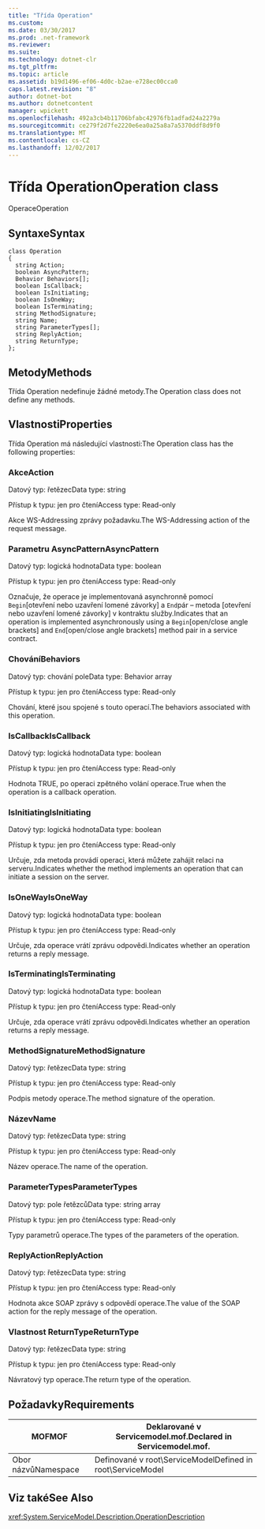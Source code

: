 ```yaml
---
title: "Třída Operation"
ms.custom: 
ms.date: 03/30/2017
ms.prod: .net-framework
ms.reviewer: 
ms.suite: 
ms.technology: dotnet-clr
ms.tgt_pltfrm: 
ms.topic: article
ms.assetid: b19d1496-ef06-4d0c-b2ae-e728ec00cca0
caps.latest.revision: "8"
author: dotnet-bot
ms.author: dotnetcontent
manager: wpickett
ms.openlocfilehash: 492a3cb4b11706bfabc42976fb1adfad24a2279a
ms.sourcegitcommit: ce279f2d7fe2220e6ea0a25a8a7a5370ddf8d9f0
ms.translationtype: MT
ms.contentlocale: cs-CZ
ms.lasthandoff: 12/02/2017
---
```

# <a name="operation-class"></a><span data-ttu-id="e91d7-102">Třída Operation</span><span class="sxs-lookup"><span data-stu-id="e91d7-102">Operation class</span></span>
<span data-ttu-id="e91d7-103">Operace</span><span class="sxs-lookup"><span data-stu-id="e91d7-103">Operation</span></span>  
  
## <a name="syntax"></a><span data-ttu-id="e91d7-104">Syntaxe</span><span class="sxs-lookup"><span data-stu-id="e91d7-104">Syntax</span></span>  
  
```  
class Operation  
{  
  string Action;  
  boolean AsyncPattern;  
  Behavior Behaviors[];  
  boolean IsCallback;  
  boolean IsInitiating;  
  boolean IsOneWay;  
  boolean IsTerminating;  
  string MethodSignature;  
  string Name;  
  string ParameterTypes[];  
  string ReplyAction;  
  string ReturnType;  
};  
```  
  
## <a name="methods"></a><span data-ttu-id="e91d7-105">Metody</span><span class="sxs-lookup"><span data-stu-id="e91d7-105">Methods</span></span>  
 <span data-ttu-id="e91d7-106">Třída Operation nedefinuje žádné metody.</span><span class="sxs-lookup"><span data-stu-id="e91d7-106">The Operation class does not define any methods.</span></span>  
  
## <a name="properties"></a><span data-ttu-id="e91d7-107">Vlastnosti</span><span class="sxs-lookup"><span data-stu-id="e91d7-107">Properties</span></span>  
 <span data-ttu-id="e91d7-108">Třída Operation má následující vlastnosti:</span><span class="sxs-lookup"><span data-stu-id="e91d7-108">The Operation class has the following properties:</span></span>  
  
### <a name="action"></a><span data-ttu-id="e91d7-109">Akce</span><span class="sxs-lookup"><span data-stu-id="e91d7-109">Action</span></span>  
 <span data-ttu-id="e91d7-110">Datový typ: řetězec</span><span class="sxs-lookup"><span data-stu-id="e91d7-110">Data type: string</span></span>  
  
 <span data-ttu-id="e91d7-111">Přístup k typu: jen pro čtení</span><span class="sxs-lookup"><span data-stu-id="e91d7-111">Access type: Read-only</span></span>  
  
 <span data-ttu-id="e91d7-112">Akce WS-Addressing zprávy požadavku.</span><span class="sxs-lookup"><span data-stu-id="e91d7-112">The WS-Addressing action of the request message.</span></span>  
  
### <a name="asyncpattern"></a><span data-ttu-id="e91d7-113">Parametru AsyncPattern</span><span class="sxs-lookup"><span data-stu-id="e91d7-113">AsyncPattern</span></span>  
 <span data-ttu-id="e91d7-114">Datový typ: logická hodnota</span><span class="sxs-lookup"><span data-stu-id="e91d7-114">Data type: boolean</span></span>  
  
 <span data-ttu-id="e91d7-115">Přístup k typu: jen pro čtení</span><span class="sxs-lookup"><span data-stu-id="e91d7-115">Access type: Read-only</span></span>  
  
 <span data-ttu-id="e91d7-116">Označuje, že operace je implementovaná asynchronně pomocí `Begin`[otevření nebo uzavření lomené závorky] a `End`pár – metoda [otevření nebo uzavření lomené závorky] v kontraktu služby.</span><span class="sxs-lookup"><span data-stu-id="e91d7-116">Indicates that an operation is implemented asynchronously using a `Begin`[open/close angle brackets] and `End`[open/close angle brackets] method pair in a service contract.</span></span>  
  
### <a name="behaviors"></a><span data-ttu-id="e91d7-117">Chování</span><span class="sxs-lookup"><span data-stu-id="e91d7-117">Behaviors</span></span>  
 <span data-ttu-id="e91d7-118">Datový typ: chování pole</span><span class="sxs-lookup"><span data-stu-id="e91d7-118">Data type: Behavior array</span></span>  
  
 <span data-ttu-id="e91d7-119">Přístup k typu: jen pro čtení</span><span class="sxs-lookup"><span data-stu-id="e91d7-119">Access type: Read-only</span></span>  
  
 <span data-ttu-id="e91d7-120">Chování, které jsou spojené s touto operací.</span><span class="sxs-lookup"><span data-stu-id="e91d7-120">The behaviors associated with this operation.</span></span>  
  
### <a name="iscallback"></a><span data-ttu-id="e91d7-121">IsCallback</span><span class="sxs-lookup"><span data-stu-id="e91d7-121">IsCallback</span></span>  
 <span data-ttu-id="e91d7-122">Datový typ: logická hodnota</span><span class="sxs-lookup"><span data-stu-id="e91d7-122">Data type: boolean</span></span>  
  
 <span data-ttu-id="e91d7-123">Přístup k typu: jen pro čtení</span><span class="sxs-lookup"><span data-stu-id="e91d7-123">Access type: Read-only</span></span>  
  
 <span data-ttu-id="e91d7-124">Hodnota TRUE, po operaci zpětného volání operace.</span><span class="sxs-lookup"><span data-stu-id="e91d7-124">True when the operation is a callback operation.</span></span>  
  
### <a name="isinitiating"></a><span data-ttu-id="e91d7-125">IsInitiating</span><span class="sxs-lookup"><span data-stu-id="e91d7-125">IsInitiating</span></span>  
 <span data-ttu-id="e91d7-126">Datový typ: logická hodnota</span><span class="sxs-lookup"><span data-stu-id="e91d7-126">Data type: boolean</span></span>  
  
 <span data-ttu-id="e91d7-127">Přístup k typu: jen pro čtení</span><span class="sxs-lookup"><span data-stu-id="e91d7-127">Access type: Read-only</span></span>  
  
 <span data-ttu-id="e91d7-128">Určuje, zda metoda provádí operaci, která můžete zahájit relaci na serveru.</span><span class="sxs-lookup"><span data-stu-id="e91d7-128">Indicates whether the method implements an operation that can initiate a session on the server.</span></span>  
  
### <a name="isoneway"></a><span data-ttu-id="e91d7-129">IsOneWay</span><span class="sxs-lookup"><span data-stu-id="e91d7-129">IsOneWay</span></span>  
 <span data-ttu-id="e91d7-130">Datový typ: logická hodnota</span><span class="sxs-lookup"><span data-stu-id="e91d7-130">Data type: boolean</span></span>  
  
 <span data-ttu-id="e91d7-131">Přístup k typu: jen pro čtení</span><span class="sxs-lookup"><span data-stu-id="e91d7-131">Access type: Read-only</span></span>  
  
 <span data-ttu-id="e91d7-132">Určuje, zda operace vrátí zprávu odpovědi.</span><span class="sxs-lookup"><span data-stu-id="e91d7-132">Indicates whether an operation returns a reply message.</span></span>  
  
### <a name="isterminating"></a><span data-ttu-id="e91d7-133">IsTerminating</span><span class="sxs-lookup"><span data-stu-id="e91d7-133">IsTerminating</span></span>  
 <span data-ttu-id="e91d7-134">Datový typ: logická hodnota</span><span class="sxs-lookup"><span data-stu-id="e91d7-134">Data type: boolean</span></span>  
  
 <span data-ttu-id="e91d7-135">Přístup k typu: jen pro čtení</span><span class="sxs-lookup"><span data-stu-id="e91d7-135">Access type: Read-only</span></span>  
  
 <span data-ttu-id="e91d7-136">Určuje, zda operace vrátí zprávu odpovědi.</span><span class="sxs-lookup"><span data-stu-id="e91d7-136">Indicates whether an operation returns a reply message.</span></span>  
  
### <a name="methodsignature"></a><span data-ttu-id="e91d7-137">MethodSignature</span><span class="sxs-lookup"><span data-stu-id="e91d7-137">MethodSignature</span></span>  
 <span data-ttu-id="e91d7-138">Datový typ: řetězec</span><span class="sxs-lookup"><span data-stu-id="e91d7-138">Data type: string</span></span>  
  
 <span data-ttu-id="e91d7-139">Přístup k typu: jen pro čtení</span><span class="sxs-lookup"><span data-stu-id="e91d7-139">Access type: Read-only</span></span>  
  
 <span data-ttu-id="e91d7-140">Podpis metody operace.</span><span class="sxs-lookup"><span data-stu-id="e91d7-140">The method signature of the operation.</span></span>  
  
### <a name="name"></a><span data-ttu-id="e91d7-141">Název</span><span class="sxs-lookup"><span data-stu-id="e91d7-141">Name</span></span>  
 <span data-ttu-id="e91d7-142">Datový typ: řetězec</span><span class="sxs-lookup"><span data-stu-id="e91d7-142">Data type: string</span></span>  
  
 <span data-ttu-id="e91d7-143">Přístup k typu: jen pro čtení</span><span class="sxs-lookup"><span data-stu-id="e91d7-143">Access type: Read-only</span></span>  
  
 <span data-ttu-id="e91d7-144">Název operace.</span><span class="sxs-lookup"><span data-stu-id="e91d7-144">The name of the operation.</span></span>  
  
### <a name="parametertypes"></a><span data-ttu-id="e91d7-145">ParameterTypes</span><span class="sxs-lookup"><span data-stu-id="e91d7-145">ParameterTypes</span></span>  
 <span data-ttu-id="e91d7-146">Datový typ: pole řetězců</span><span class="sxs-lookup"><span data-stu-id="e91d7-146">Data type: string array</span></span>  
  
 <span data-ttu-id="e91d7-147">Přístup k typu: jen pro čtení</span><span class="sxs-lookup"><span data-stu-id="e91d7-147">Access type: Read-only</span></span>  
  
 <span data-ttu-id="e91d7-148">Typy parametrů operace.</span><span class="sxs-lookup"><span data-stu-id="e91d7-148">The types of the parameters of the operation.</span></span>  
  
### <a name="replyaction"></a><span data-ttu-id="e91d7-149">ReplyAction</span><span class="sxs-lookup"><span data-stu-id="e91d7-149">ReplyAction</span></span>  
 <span data-ttu-id="e91d7-150">Datový typ: řetězec</span><span class="sxs-lookup"><span data-stu-id="e91d7-150">Data type: string</span></span>  
  
 <span data-ttu-id="e91d7-151">Přístup k typu: jen pro čtení</span><span class="sxs-lookup"><span data-stu-id="e91d7-151">Access type: Read-only</span></span>  
  
 <span data-ttu-id="e91d7-152">Hodnota akce SOAP zprávy s odpovědí operace.</span><span class="sxs-lookup"><span data-stu-id="e91d7-152">The value of the SOAP action for the reply message of the operation.</span></span>  
  
### <a name="returntype"></a><span data-ttu-id="e91d7-153">Vlastnost ReturnType</span><span class="sxs-lookup"><span data-stu-id="e91d7-153">ReturnType</span></span>  
 <span data-ttu-id="e91d7-154">Datový typ: řetězec</span><span class="sxs-lookup"><span data-stu-id="e91d7-154">Data type: string</span></span>  
  
 <span data-ttu-id="e91d7-155">Přístup k typu: jen pro čtení</span><span class="sxs-lookup"><span data-stu-id="e91d7-155">Access type: Read-only</span></span>  
  
 <span data-ttu-id="e91d7-156">Návratový typ operace.</span><span class="sxs-lookup"><span data-stu-id="e91d7-156">The return type of the operation.</span></span>  
  
## <a name="requirements"></a><span data-ttu-id="e91d7-157">Požadavky</span><span class="sxs-lookup"><span data-stu-id="e91d7-157">Requirements</span></span>  
  
|<span data-ttu-id="e91d7-158">MOF</span><span class="sxs-lookup"><span data-stu-id="e91d7-158">MOF</span></span>|<span data-ttu-id="e91d7-159">Deklarované v Servicemodel.mof.</span><span class="sxs-lookup"><span data-stu-id="e91d7-159">Declared in Servicemodel.mof.</span></span>|  
|---------|-----------------------------------|  
|<span data-ttu-id="e91d7-160">Obor názvů</span><span class="sxs-lookup"><span data-stu-id="e91d7-160">Namespace</span></span>|<span data-ttu-id="e91d7-161">Definované v root\ServiceModel</span><span class="sxs-lookup"><span data-stu-id="e91d7-161">Defined in root\ServiceModel</span></span>|  
  
## <a name="see-also"></a><span data-ttu-id="e91d7-162">Viz také</span><span class="sxs-lookup"><span data-stu-id="e91d7-162">See Also</span></span>  
 <xref:System.ServiceModel.Description.OperationDescription>
